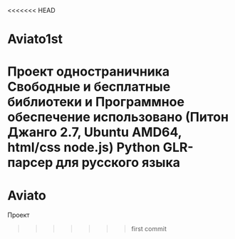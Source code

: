 <<<<<<< HEAD
# Aviato1st
Проект одностраничника
Свободные и бесплатные библиотеки и Программное обеспечение использовано (Питон Джанго 2.7, Ubuntu AMD64, html/css node.js) 
Python GLR-парсер для русского языка
=======
# Aviato
Проект
>>>>>>> first commit
